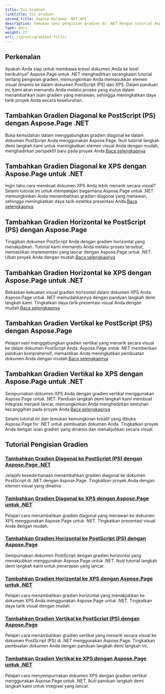 ```yaml
---
title: Isi Gradien
linktitle: Isi Gradien
second_title: Aspose.Halaman .NET API
description: Temukan seni pengisian gradien di .NET dengan tutorial Aspose.Page. Tingkatkan proyek Anda dengan mudah—tambahkan gradien diagonal, horizontal, dan vertikal yang menawan.
type: docs
weight: 27
url: /id/net/gradient-fills/
---
```


## Perkenalan

Apakah Anda siap untuk membawa kreasi dokumen Anda ke level berikutnya? Aspose.Page untuk .NET menghadirkan serangkaian tutorial tentang pengisian gradien, memungkinkan Anda memasukkan elemen visual dinamis ke dalam dokumen PostScript (PS) dan XPS. Dalam panduan ini, kami akan memandu Anda melalui proses yang mulus dalam menambahkan isian gradien yang menawan, sehingga meningkatkan daya tarik proyek Anda secara keseluruhan.

## Tambahkan Gradien Diagonal ke PostScript (PS) dengan Aspose.Page .NET

 Buka kemudahan dalam menggabungkan gradien diagonal ke dalam dokumen PostScript Anda menggunakan Aspose.Page. Ikuti tutorial langkah demi langkah kami untuk meningkatkan elemen visual Anda dengan mudah, menghadirkan perspektif baru pada proyek Anda.[Baca selengkapnya](./add-diagonal-gradient-to-postscript-ps/)

## Tambahkan Gradien Diagonal ke XPS dengan Aspose.Page untuk .NET

 Ingin tahu cara membuat dokumen XPS Anda lebih menarik secara visual? Selami tutorial ini untuk mempelajari bagaimana Aspose.Page untuk .NET memungkinkan Anda menambahkan gradien diagonal yang menawan, sehingga meningkatkan daya tarik estetika presentasi Anda.[Baca selengkapnya](./add-diagonal-gradient-to-xps/)

## Tambahkan Gradien Horizontal ke PostScript (PS) dengan Aspose.Page

 Tinggikan dokumen PostScript Anda dengan gradien horizontal yang menakjubkan. Tutorial kami memandu Anda melalui proses tersebut, memastikan implementasi yang lancar dengan Aspose.Page untuk .NET. Ubah proyek Anda dengan mudah.[Baca selengkapnya](./add-horizontal-gradient-to-postscript-ps/)

## Tambahkan Gradien Horizontal ke XPS dengan Aspose.Page untuk .NET

 Bebaskan kekuatan visual gradien horizontal dalam dokumen XPS Anda. Aspose.Page untuk .NET memudahkannya dengan panduan langkah demi langkah kami. Tingkatkan daya tarik presentasi visual Anda dengan mudah.[Baca selengkapnya](./add-horizontal-gradient-to-xps/)

## Tambahkan Gradien Vertikal ke PostScript (PS) dengan Aspose.Page

 Pelajari seni menggabungkan gradien vertikal yang menarik secara visual ke dalam dokumen PostScript Anda. Aspose.Page untuk .NET memberikan panduan komprehensif, memastikan Anda meningkatkan pembuatan dokumen Anda dengan mudah.[Baca selengkapnya](./add-vertical-gradient-to-postscript-ps/)

## Tambahkan Gradien Vertikal ke XPS dengan Aspose.Page untuk .NET
Sempurnakan dokumen XPS Anda dengan gradien vertikal menggunakan Aspose.Page untuk .NET. Panduan langkah demi langkah kami membuat integrasi menjadi lancar, memungkinkan Anda menghadirkan sentuhan kecanggihan pada proyek Anda.[Baca selengkapnya](./add-vertical-gradient-to-xps/)

Selami tutorial ini dan temukan kemungkinan kreatif yang dibuka Aspose.Page for .NET untuk pembuatan dokumen Anda. Tingkatkan proyek Anda dengan isian gradien yang dinamis dan menakjubkan secara visual.
## Tutorial Pengisian Gradien
### [Tambahkan Gradien Diagonal ke PostScript (PS) dengan Aspose.Page .NET](./add-diagonal-gradient-to-postscript-ps/)
Jelajahi kesederhanaan menambahkan gradien diagonal ke dokumen PostScript di .NET dengan Aspose.Page. Tingkatkan proyek Anda dengan elemen visual yang dinamis.
### [Tambahkan Gradien Diagonal ke XPS dengan Aspose.Page untuk .NET](./add-diagonal-gradient-to-xps/)
Pelajari cara menambahkan gradien diagonal yang menawan ke dokumen XPS menggunakan Aspose.Page untuk .NET. Tingkatkan presentasi visual Anda dengan mudah.
### [Tambahkan Gradien Horizontal ke PostScript (PS) dengan Aspose.Page](./add-horizontal-gradient-to-postscript-ps/)
Sempurnakan dokumen PostScript dengan gradien horizontal yang menakjubkan menggunakan Aspose.Page untuk .NET. Ikuti tutorial langkah demi langkah kami untuk penerapan yang lancar.
### [Tambahkan Gradien Horizontal ke XPS dengan Aspose.Page untuk .NET](./add-horizontal-gradient-to-xps/)
Pelajari cara menambahkan gradien horizontal yang menakjubkan ke dokumen XPS Anda menggunakan Aspose.Page untuk .NET. Tingkatkan daya tarik visual dengan mudah.
### [Tambahkan Gradien Vertikal ke PostScript (PS) dengan Aspose.Page](./add-vertical-gradient-to-postscript-ps/)
Pelajari cara menambahkan gradien vertikal yang menarik secara visual ke dokumen PostScript (PS) di .NET menggunakan Aspose.Page. Tingkatkan pembuatan dokumen Anda dengan panduan langkah demi langkah ini.
### [Tambahkan Gradien Vertikal ke XPS dengan Aspose.Page untuk .NET](./add-vertical-gradient-to-xps/)
Pelajari cara menyempurnakan dokumen XPS dengan gradien vertikal menggunakan Aspose.Page untuk .NET. Ikuti panduan langkah demi langkah kami untuk integrasi yang lancar.